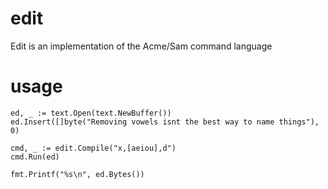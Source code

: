 # edit
Edit is an implementation of the Acme/Sam command language

# usage
```
ed, _ := text.Open(text.NewBuffer())
ed.Insert([]byte("Removing vowels isnt the best way to name things"), 0)

cmd, _ := edit.Compile("x,[aeiou],d")
cmd.Run(ed)

fmt.Printf("%s\n", ed.Bytes())

```
